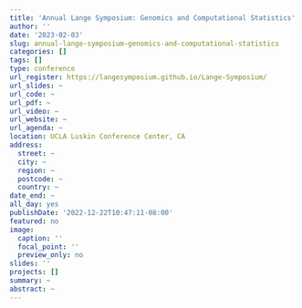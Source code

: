 ```yaml
---
title: 'Annual Lange Symposium: Genomics and Computational Statistics'
author: ''
date: '2023-02-03'
slug: annual-lange-symposium-genomics-and-computational-statistics
categories: []
tags: []
type: conference
url_register: https://langesymposium.github.io/Lange-Symposium/
url_slides: ~
url_code: ~
url_pdf: ~
url_video: ~
url_website: ~
url_agenda: ~
location: UCLA Luskin Conference Center, CA
address:
  street: ~
  city: ~
  region: ~
  postcode: ~
  country: ~
date_end: ~
all_day: yes
publishDate: '2022-12-22T10:47:11-08:00'
featured: no
image:
  caption: ''
  focal_point: ''
  preview_only: no
slides: ''
projects: []
summary: ~
abstract: ~
---
```


<!--more-->
